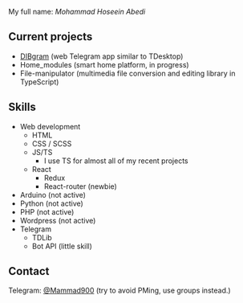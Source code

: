 My full name: _Mohammad Hoseein Abedi_  

## Current projects

- [DIBgram](github.com/dibgram) (web Telegram app similar to TDesktop)
- Home_modules (smart home platform, in progress)
- File-manipulator (multimedia file conversion and editing library in TypeScript)

## Skills

- Web development
  - HTML
  - CSS / SCSS
  - JS/TS
    - I use TS for almost all of my recent projects
  - React
    - Redux
    - React-router (newbie)
- Arduino (not active)
- Python (not active)
- PHP (not active)
- Wordpress (not active)
- Telegram
  - TDLib
  - Bot API (little skill)
  
## Contact

Telegram: [@Mammad900](t.me/mammad900) (try to avoid PMing, use groups instead.)

<!--
**Mammad900/mammad900** is a ✨ _special_ ✨ repository because its `README.md` (this file) appears on your GitHub profile.

Here are some ideas to get you started:

- 🔭 I’m currently working on ...
- 🌱 I’m currently learning ...
- 👯 I’m looking to collaborate on ...
- 🤔 I’m looking for help with ...
- 💬 Ask me about ...
- 📫 How to reach me: ...
- 😄 Pronouns: ...
- ⚡ Fun fact: ...
-->
